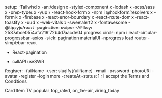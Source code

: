 setup:
-Tailwind x
-ant/design x
-styled-component x
-lodash x
-scss/sass x
-prop-types x
-yup x
-react-hook-form x
-npm i @hookform/resolvers x
-formik x
-firebase x
-react-error-boundary x
-react-route-dom x
-react-toastify x
-uuid x
-web-vitals x
-sweetalert2 x
-fontawesome
-@tippyjs/react
-pagination: swiper
-APIkey: 2537abce0574afa219f72b4d7aacde04
progress circle: npm i react-circular-progressbar
-axios
-slick: pagination
materialUI
-nprogress load router
-simplebar-react

- React-pagination

- callAPI useSWR

Register:
-fullName
-user: slugify(fullName)
-email
-password
-photoURl
-avatar
-register
-login more
-createAt
-status: 1 : I accept the Terms and Conditions

Card Item
TV: popular, top_rated, on_the-air, airing_today

